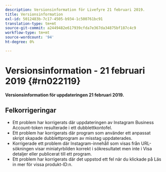 ```yaml
---
description: Versionsinformation för Livefyre 21 februari 2019.
title: Versionsinformation
exl-id: 5012483b-7c17-4505-b934-1c500761bc91
translation-type: tm+mt
source-git-commit: a2449482e617939cfda7e367da34875bf187c4c9
workflow-type: tm+mt
source-wordcount: '94'
ht-degree: 0%

---
```


# Versionsinformation - 21 februari 2019 {#rn022119}

**Versionsinformation för uppdateringen 21 februari 2019.**


## Felkorrigeringar

* Ett problem har korrigerats där uppdateringen av Instagram Business Account-token resulterade i ett dubblettkontofel.
* Ett problem har korrigerats där program som använder ett anpassat skript skapade dubblettprogram av misstag uppdaterades.
* Korrigerade ett problem där Instagram-innehåll som visas från URL-sökningen visar miniatyrbilden korrekt i sökresultatet men inte i Visa detaljer eller publicerat till ett program.
* Ett problem har korrigerats där det uppstod ett fel när du klickade på Läs in mer för vissa produkt-ID:n.
